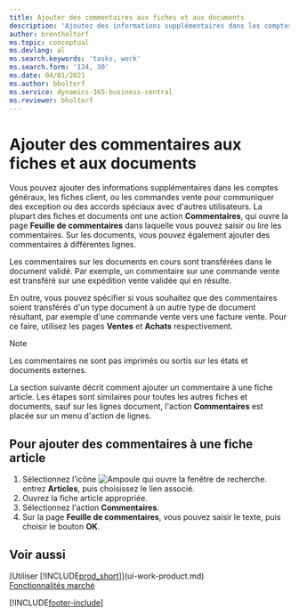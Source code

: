 ```yaml
---
title: Ajouter des commentaires aux fiches et aux documents
description: 'Ajoutez des informations supplémentaires dans les comptes, les fiches client, ou les commandes vente pour communiquer des accords, tels qu''un prix spécial ou un mode de livraison, pour d''autres utilisateurs.'
author: brentholtorf
ms.topic: conceptual
ms.devlang: al
ms.search.keywords: 'tasks, work'
ms.search.form: '124, 30'
ms.date: 04/01/2021
ms.author: bholtorf
ms.service: dynamics-365-business-central
ms.reviewer: bholtorf
---
```

# <a name="add-comments-to-cards-and-documents"></a>Ajouter des commentaires aux fiches et aux documents

Vous pouvez ajouter des informations supplémentaires dans les comptes généraux, les fiches client, ou les commandes vente pour communiquer des exception ou des accords spéciaux avec d'autres utilisateurs.
La plupart des fiches et documents ont une action **Commentaires**, qui ouvre la page **Feuille de commentaires** dans laquelle vous pouvez saisir ou lire les commentaires. Sur les documents, vous pouvez également ajouter des commentaires à différentes lignes.

Les commentaires sur les documents en cours sont transférées dans le document validé. Par exemple, un commentaire sur une commande vente est transféré sur une expédition vente validée qui en résulte.

En outre, vous pouvez spécifier si vous souhaitez que des commentaires soient transférés d'un type document à un autre type de document résultant, par exemple d'une commande vente vers une facture vente. Pour ce faire, utilisez les pages **Ventes** et **Achats** respectivement.

> [!NOTE]
> Les commentaires ne sont pas imprimés ou sortis sur les états et documents externes.

La section suivante décrit comment ajouter un commentaire à une fiche article. Les étapes sont similaires pour toutes les autres fiches et documents, sauf sur les lignes document, l'action **Commentaires** est placée sur un menu d'action de lignes.

## <a name="to-add-a-comments-to-an-item-card"></a>Pour ajouter des commentaires à une fiche article

1. Sélectionnez l’icône ![Ampoule qui ouvre la fenêtre de recherche.](media/ui-search/search_small.png "Dites-moi ce que vous voulez faire") entrez **Articles**, puis choisissez le lien associé.
2. Ouvrez la fiche article appropriée.
3. Sélectionnez l'action **Commentaires**.
4. Sur la page **Feuille de commentaires**, vous pouvez saisir le texte, puis choisir le bouton **OK**.

## <a name="see-also"></a>Voir aussi

[Utiliser [!INCLUDE[prod_short](includes/prod_short.md)]](ui-work-product.md)  
[Fonctionnalités marché](ui-across-business-areas.md)


[!INCLUDE[footer-include](includes/footer-banner.md)]
